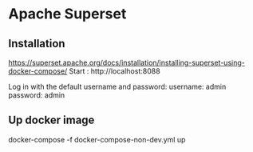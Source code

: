 # Apache Superset

## Installation

https://superset.apache.org/docs/installation/installing-superset-using-docker-compose/
Start : http://localhost:8088

Log in with the default username and password:
username: admin
password: admin

## Up docker image

docker-compose -f docker-compose-non-dev.yml up
